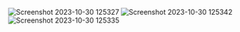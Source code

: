 ![Screenshot 2023-10-30 125327](https://github.com/mindexpert7546/Learn-Grails/assets/89348788/7ebdae74-8da8-42d7-9731-953df8a7efab)
![Screenshot 2023-10-30 125342](https://github.com/mindexpert7546/Learn-Grails/assets/89348788/f4cf2e5f-74af-4ae6-8885-35916bde3914)
![Screenshot 2023-10-30 125335](https://github.com/mindexpert7546/Learn-Grails/assets/89348788/327335cb-7298-4f6b-a12b-21deaf5612e2)
